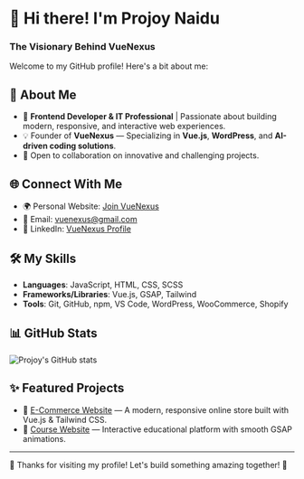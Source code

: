 # 👋 Hi there! I'm Projoy Naidu
### The Visionary Behind VueNexus

Welcome to my GitHub profile! Here's a bit about me:

## 🌟 About Me
- 🎯 **Frontend Developer & IT Professional** | Passionate about building modern, responsive, and interactive web experiences.
- 💡 Founder of **VueNexus** — Specializing in **Vue.js**, **WordPress**, and **AI-driven coding solutions**.
- 🚀 Open to collaboration on innovative and challenging projects.

## 🌐 Connect With Me
- 🌍 Personal Website: [Join VueNexus](https://vuenexus.netlify.app)
- 💌 Email: [vuenexus@gmail.com
](mailto:projoynaidu407@gmail.com)
- 💼 LinkedIn: [VueNexus Profile](https://www.linkedin.com/in/vuenexus/)

## 🛠️ My Skills
- **Languages**: JavaScript, HTML, CSS, SCSS
- **Frameworks/Libraries**: Vue.js, GSAP, Tailwind
- **Tools**: Git, GitHub, npm, VS Code, WordPress, WooCommerce, Shopify

## 📊 GitHub Stats
![Projoy's GitHub stats](https://github-readme-stats.vercel.app/api?username=projoy-Vue&show_icons=true&theme=radical)

## ✨ Featured Projects
- 🌟 [E-Commerce Website](https://github.com/projoy-Vue/e-commerce-webpage) — A modern, responsive online store built with Vue.js & Tailwind CSS.
- 🌟 [Course Website](https://github.com/projoy-Vue/Coursewebsite) — Interactive educational platform with smooth GSAP animations.

---

🎉 Thanks for visiting my profile! Let's build something amazing together! 💪

